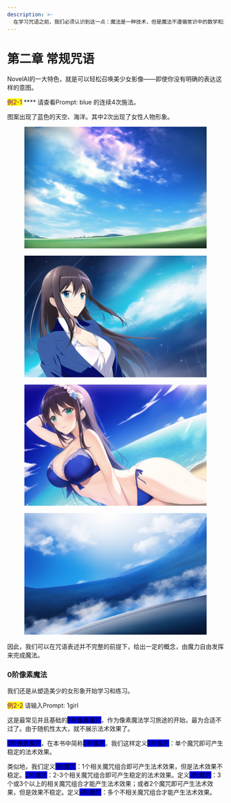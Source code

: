 ```yaml
---
description: >-
  在学习咒语之前，我们必须认识到这一点：魔法是一种技术，但是魔法不遵循常识中的数学和逻辑。魔导器并不能理解你的语言，也不是单存把每个咒语的效果组合在一起，而是借由施法工具从虚空汲取魔力并施放结果的。
---
```


# 第二章 常规咒语

NovelAI的一大特色，就是可以轻松召唤美少女影像——即使你没有明确的表达这样的意图。



<mark style="color:purple;">例2-1</mark> **** 请查看Prompt: blue 的连续4次施法。

图案出现了蓝色的天空、海洋。其中2次出现了女性人物形象。

<div>

<figure><img src=".gitbook/assets/E2-1B.jpg" alt=""><figcaption></figcaption></figure>

 

<figure><img src=".gitbook/assets/E2-1A.jpg" alt=""><figcaption></figcaption></figure>

 

<figure><img src=".gitbook/assets/E2-1D.jpg" alt=""><figcaption></figcaption></figure>

 

<figure><img src=".gitbook/assets/E2-1C.jpg" alt=""><figcaption></figcaption></figure>

</div>

因此，我们可以在咒语表述并不完整的前提下，给出一定的概念，由魔力自由发挥来完成魔法。

### 0阶像素魔法

我们还是从塑造美少的女形象开始学习和练习。

<mark style="color:purple;">例2-2</mark> 请输入Prompt: 1girl

这是最常见并且基础的<mark style="background-color:blue;">0阶像素魔咒</mark>，作为像素魔法学习旅途的开始，最为合适不过了。由于随机性太大，就不展示法术效果了。

<mark style="background-color:blue;">0阶像素魔咒</mark>，在本书中简称<mark style="background-color:blue;">0阶魔咒</mark>。我们这样定义<mark style="background-color:blue;">0阶魔咒</mark>：单个魔咒即可产生稳定的法术效果。

类似地，我们定义<mark style="background-color:blue;">1阶魔咒</mark>：1个相关魔咒组合即可产生法术效果，但是法术效果不稳定。<mark style="background-color:blue;">2阶魔咒</mark>：2-3个相关魔咒组合即可产生稳定的法术效果。定义<mark style="background-color:blue;">3阶魔咒</mark>：3个或3个以上的相关魔咒组合才能产生法术效果；或者2个魔咒即可产生法术效果，但是效果不稳定。定义<mark style="background-color:blue;">4阶魔咒</mark>：多个不相关魔咒组合才能产生法术效果。
